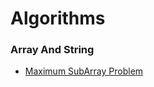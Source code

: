 # Algorithms

### Array And String
+ [Maximum SubArray Problem](ArrayandString/MaximumSubArrayProb.cpp)
